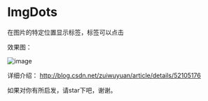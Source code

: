 # ImgDots
在图片的特定位置显示标签，标签可以点击

效果图：

![image](https://github.com/zuiwuyuan/ImgDots/blob/master/imgs/imgdots.gif)

详细介绍：
http://blog.csdn.net/zuiwuyuan/article/details/52105176

如果对你有所启发，请star下吧，谢谢。

